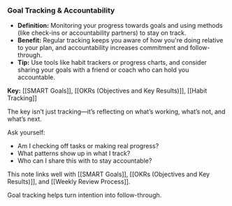### Goal Tracking & Accountability

- **Definition:** Monitoring your progress towards goals and using methods (like check-ins or accountability partners) to stay on track.
- **Benefit:** Regular tracking keeps you aware of how you're doing relative to your plan, and accountability increases commitment and follow-through.
- **Tip:** Use tools like habit trackers or progress charts, and consider sharing your goals with a friend or coach who can hold you accountable.

**Key:** [[SMART Goals]], [[OKRs (Objectives and Key Results)]], [[Habit Tracking]]


The key isn’t just tracking—it’s reflecting on what’s working, what’s not, and what’s next.

Ask yourself:
- Am I checking off tasks or making real progress?
- What patterns show up in what I track?
- Who can I share this with to stay accountable?

This note links well with [[SMART Goals]], [[OKRs (Objectives and Key Results)]], and [[Weekly Review Process]].

Goal tracking helps turn intention into follow-through.